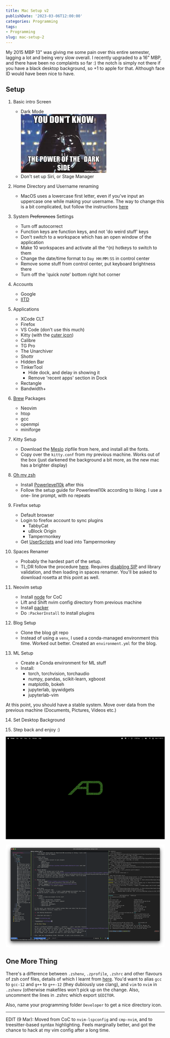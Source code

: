 ```yaml
---
title: Mac Setup v2
publishDate: '2023-03-06T12:00:00'
categories: Programming
tags:
- Programming
slug: mac-setup-2
---
```


My 2015 MBP 13" was giving me some pain over this entire semester, lagging a lot
and being very slow overall. I recently upgraded to a 16" MBP, and there have
been no complaints so far :) the notch is simply not there if you have a black
desktop background, so +1 to apple for that. Although face ID would have been
nice to have.

## Setup

1. Basic intro Screen
    - Dark Mode<br>
    ![dark side meme](/articles/2020/res/darkside.jpeg)
    - Don't set up Siri, or Stage Manager

2. Home Directory and Username renaming
    - MacOS uses a lowercase first letter, even if you've input an uppercase
    one while making your username. The way to change this is a bit complicated,
    but follow the instructions [here](https://support.apple.com/en-in/HT201548)

3. System <strike>Preferences</strike> Settings
    - Turn off autocorrect
    - Function keys are function keys, and not 'do weird stuff' keys
    - Don't switch to a workspace which has an open window of the application
    - Make 10 workspaces and activate all the ^(n) hotkeys to switch to them
    - Change the date/time format to `Day HH:MM:SS` in control center
    - Remove some stuff from control center, put keyboard brightness there
    - Turn off the 'quick note' bottom right hot corner

4. Accounts
    - Google
    - [IITD](https://bsw.iitd.ac.in/email.php)

5. Applications
    - XCode CLT
    - Firefox
    - VS Code (don't use this much)
    - Kitty (with the [cuter icon](https://github.com/DinkDonk/kitty-icon/blob/main/kitty-dark.icns))
    - Calibre
    - TG Pro
    - The Unarchiver
    - Shottr
    - Hidden Bar
    - TinkerTool
        - Hide dock, and delay in showing it
        - Remove 'recent apps' section in Dock
    - Rectangle
    - Bandwidth+

6. [Brew](https://brew.sh/) Packages
    - Neovim
    - htop
    - gcc
    - openmpi
    - miniforge

7. Kitty Setup
    - Download the [Meslo](https://github.com/ryanoasis/nerd-fonts/releases/tag/v2.3.3)
    zipfile from here, and install all the fonts.
    - Copy over the `kitty.conf` from my previous machine. Works out of the box
    (just darkened the background a bit more, as the new mac has a brighter
     display)

8. [Oh my zsh](https://github.com/ohmyzsh/ohmyzsh)
    - Install [Powerlevel10k](https://github.com/romkatv/powerlevel10k) after this
    - Follow the setup guide for Powerlevel10k according to liking. I use a one-
    line prompt, with no repeats

9. Firefox setup
    - Default browser
    - Login to firefox account to sync plugins
        - TabbyCat
        - uBlock Origin
        - Tampermonkey
    - Get [UserScripts](https://github.com/Aniruddha-Deb/UserScripts) and load
    into Tampermonkey

10. Spaces Renamer
    - Probably the hardest part of the setup. 
    - TL;DR follow the procedure [here](https://github.com/dado3212/spaces-renamer/issues/75#issuecomment-1201511482).
    Requires [disabling SIP](https://developer.apple.com/documentation/security/disabling_and_enabling_system_integrity_protection)
    and library validation, and then loading in spaces renamer. You'll be asked
    to download rosetta at this point as well.

11. Neovim setup
    - Install [node](https://nodejs.org/en/download/) for CoC
    - Lift and Shift nvim config directory from previous machine
    - Install [packer](https://github.com/wbthomason/packer.nvim)
    - Do `:PackerInstall` to install plugins

12. Blog Setup
    - Clone the blog git repo
    - Instead of using a `venv`, I used a conda-managed environment this time.
    Worked out better. Created an `environment.yml` for the blog.

13. ML Setup
    - Create a Conda environment for ML stuff
    - Install:
        - torch, torchvision, torchaudio
        - numpy, pandas, scikit-learn, xgboost
        - matplotlib, bokeh
        - jupyterlab, ipywidgets
        - jupyterlab-vim

At this point, you should have a stable system. Move over data from the previous
machine (Documents, Pictures, Videos etc.)

14. Set Desktop Background

15. Step back and enjoy :)

![hehe](res/desktop.png)

![nvim+kitty](res/blog.png)

## One More Thing

There's a difference between `.zshenv`, `.zprofile`, `.zshrc` and other flavours
of zsh conf files, details of which I learnt from [here](https://unix.stackexchange.com/questions/71253/what-should-shouldnt-go-in-zshenv-zshrc-zlogin-zprofile-zlogout).
You'd want to alias `gcc` to `gcc-12` and `g++` to `g++-12` (they dubiously
use clang), and `vim` to `nvim` in `.zshenv` (otherwise makefiles won't pick up
on the change. Also, uncomment the lines in .zshrc which export `$EDITOR`.

Also, name your programming folder `Developer` to get a nice directory icon.

------

EDIT (9 Mar): Moved from CoC to `nvim-lspconfig` and `cmp-nvim`, and to 
treesitter-based syntax highlighting. Feels marginally better, and got the
chance to hack at my vim config after a long time.
